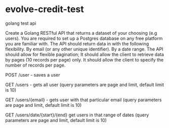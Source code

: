 # evolve-credit-test
golang test api

Create a Golang RESTful API that returns a dataset of your choosing (e.g users). You are required to set up a Postgres database on any free platform you are familiar with. The API should return data in with the following flexibility.
By email (or any other unique identifier).
By a date range.
The API should allow for flexible pagination;
It should allow the client to retrieve data by pages (10 records per page) only.
It should allow the client to specify the number of records per page.


POST /user - saves a user


GET /users - gets all user (query parameters are page and limit, default limit is 10)


GET /users/{email} - gets user with that particular email (query parameters are page and limit, default limit is 10)


GET /users/date/{start}/{end} get users in that range of dates (query parameters are page and limit, default limit is 10)
